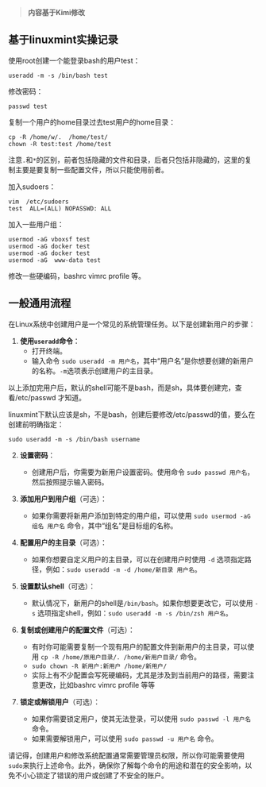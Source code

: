 > **内容基于Kimi修改**

## 基于linuxmint实操记录

使用root创建一个能登录bash的用户test：
```
useradd -m -s /bin/bash test
```

修改密码：
```
passwd test
```

复制一个用户的home目录过去test用户的home目录：
```
cp -R /home/w/.  /home/test/
chown -R test:test /home/test
```

注意`.`和`*`的区别，前者包括隐藏的文件和目录，后者只包括非隐藏的，这里的复制主要是要复制一些配置文件，所以只能使用前者。

加入sudoers：
```
vim  /etc/sudoers
test  ALL=(ALL) NOPASSWD: ALL
```

加入一些用户组：
```
usermod -aG vboxsf test
usermod -aG docker test
usermod -aG docker test
usermod -aG  www-data test
```

修改一些硬编码，bashrc vimrc profile 等。

## 一般通用流程

在Linux系统中创建用户是一个常见的系统管理任务。以下是创建新用户的步骤：

1. **使用`useradd`命令**：
   - 打开终端。
   - 输入命令 `sudo useradd -m 用户名`，其中“用户名”是你想要创建的新用户的名称。`-m`选项表示创建用户的主目录。
   
  以上添加完用户后，默认的shell可能不是bash，而是sh，具体要创建完，查看/etc/passwd 才知道。

  linuxmint下默认应该是sh，不是bash，创建后要修改/etc/passwd的值，要么在创建前明确指定：
```
sudo useradd -m -s /bin/bash username
```

2. **设置密码**：
   - 创建用户后，你需要为新用户设置密码。使用命令 `sudo passwd 用户名`，然后按照提示输入密码。

3. **添加用户到用户组**（可选）：
   - 如果你需要将新用户添加到特定的用户组，可以使用 `sudo usermod -aG 组名 用户名` 命令，其中“组名”是目标组的名称。

4. **配置用户的主目录**（可选）：
   - 如果你想要自定义用户的主目录，可以在创建用户时使用 `-d` 选项指定路径，例如：`sudo useradd -m -d /home/新目录 用户名`。

5. **设置默认shell**（可选）：
   - 默认情况下，新用户的shell是`/bin/bash`。如果你想要更改它，可以使用 `-s` 选项指定shell，例如：`sudo useradd -m -s /bin/zsh 用户名`。

6. **复制或创建用户的配置文件**（可选）：
   - 有时你可能需要复制一个现有用户的配置文件到新用户的主目录，可以使用 `cp -R /home/原用户目录/. /home/新用户目录/` 命令。
   - `sudo chown -R 新用户:新用户 /home/新用户/`
   - 实际上有不少配置会写死硬编码，尤其是涉及到当前用户的路径，需要注意更改，比如bashrc vimrc profile 等等

7. **锁定或解锁用户**（可选）：
   - 如果你需要锁定用户，使其无法登录，可以使用 `sudo passwd -l 用户名` 命令。
   - 如果需要解锁用户，可以使用 `sudo passwd -u 用户名` 命令。

请记得，创建用户和修改系统配置通常需要管理员权限，所以你可能需要使用`sudo`来执行上述命令。此外，确保你了解每个命令的用途和潜在的安全影响，以免不小心锁定了错误的用户或创建了不安全的账户。
